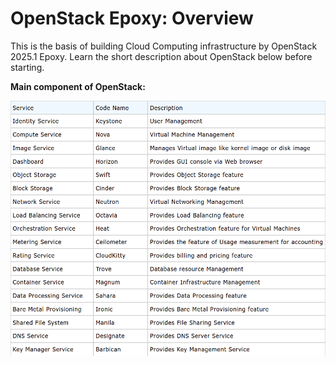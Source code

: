 # OpenStack Epoxy: Overview

This is the basis of building Cloud Computing infrastructure by OpenStack 2025.1 Epoxy.
Learn the short description about OpenStack below before starting.

**Main component of OpenStack:**

![Main Components of OpenStack](./images/openstackzed_components.png)
